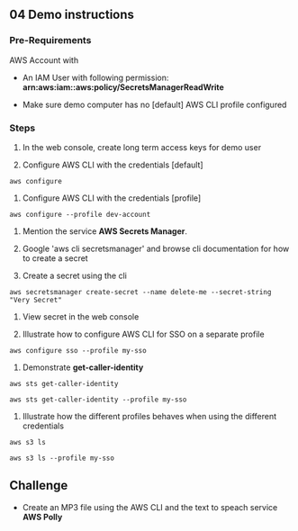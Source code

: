 ## 04 Demo instructions

### Pre-Requirements

AWS Account with

  - An IAM User with following permission: **arn:aws:iam::aws:policy/SecretsManagerReadWrite**

  - Make sure demo computer has no [default] AWS CLI profile configured

### Steps

1. In the web console, create long term access keys for demo user

1. Configure AWS CLI with the credentials [default]

```
aws configure
```

1. Configure AWS CLI with the credentials [profile]

```
aws configure --profile dev-account
```

1. Mention the service **AWS Secrets Manager**.

1. Google 'aws cli secretsmanager' and browse cli documentation for how to create a secret

1. Create a secret using the cli

```
aws secretsmanager create-secret --name delete-me --secret-string "Very Secret"
```

1. View secret in the web console

1. Illustrate how to configure AWS CLI for SSO on a separate profile

```
aws configure sso --profile my-sso
```

1. Demonstrate **get-caller-identity**

```
aws sts get-caller-identity

aws sts get-caller-identity --profile my-sso
```

1. Illustrate how the different profiles behaves when using the different credentials

```
aws s3 ls

aws s3 ls --profile my-sso
```

## Challenge

 - Create an MP3 file using the AWS CLI and the text to speach service **AWS Polly**
